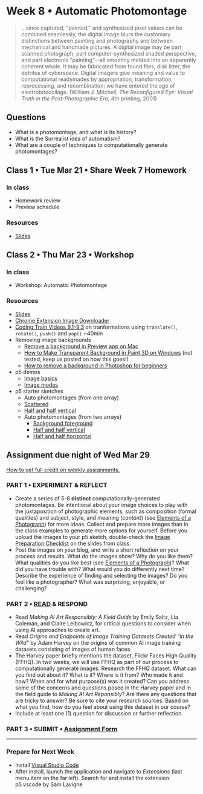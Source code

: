 # Week 8 • Automatic Photomontage

>...since captured, "painted," and synthesized pixel values can be combined seamlessly, the digital image blurs the customary distinctions between painting and photography and between mechanical and handmade pictures. A digital image may be part scanned photograph, part computer-synthesized shaded perspective, and part electronic "painting"--all smoothly melded into an apparently coherent whole. It may be fabricated from found files, disk litter, the detritus of cyberspace. Digital imagers give meaning and value to computational readymades by appropriation, transformation, reprocessing, and recombination; we have entered the age of electrobriocollage. (William J. Mitchell, *The Reconfigured Eye: Visual Truth in the Post-Photographic Era*, 4th printing, 2001)

## Questions

- What is a photomontage, and what is its history?
- What is the Surrealist idea of automatism?
- What are a couple of techniques to computationally generate photomontages?

## Class 1 • Tue Mar 21 • Share Week 7 Homework

### In class

- Homework review
- Preview schedule

### Resources

- [Slides](https://drive.google.com/drive/u/1/folders/1bp6ZJ3krohBmhxB699nj1edjueV8w-EO)

## Class 2 • Thu Mar 23 • Workshop

### In class

- Workshop: Automatic Photomontage

### Resources

- [Slides](https://drive.google.com/drive/u/1/folders/1bp6ZJ3krohBmhxB699nj1edjueV8w-EO)
- [Chrome Extension Image Downloader](https://chrome.google.com/webstore/detail/image-downloader/cnpniohnfphhjihaiiggeabnkjhpaldj?hl=en-US)
- [Coding Train Videos 9.1-9.3](https://thecodingtrain.com/Tutorials/) on tranformations using `translate()`, `rotate()`, `push()` and `pop()` ~40min
- Removing image backgrounds
  - [Remove a background in Preview app on Mac](https://support.apple.com/guide/preview/extract-an-image-or-remove-a-background-prvw15636/mac)
  - [How to Make Transparent Background in Paint 3D on Windows](https://asapguide.com/transparent-background-paint-3d/) (not tested, keep us posted on how this goes!)
  - [How to remove a background in Photoshop for beginners](https://www.youtube.com/watch?v=BQQqnn2uZv4)
- p5 demos
  - [Image basics](https://editor.p5js.org/enickles/sketches/SH_0wRoja)
  - [Image modes](https://editor.p5js.org/enickles/sketches/dABsgrS-g)
- p5 starter sketches
  - Auto photomontages (from one array)
  - [Scattered](https://editor.p5js.org/enickles/sketches/blBZttvpS)
  - [Half and half vertical](https://editor.p5js.org/enickles/sketches/YqIlTj9z4)
  - Auto photomontages (from two arrays)
    - [Background foreground](https://editor.p5js.org/enickles/sketches/AeeyaHFhx)
    - [Half and half vertical](https://editor.p5js.org/enickles/sketches/q9_D4kQ63)
    - [Half and half horizontal](https://editor.p5js.org/enickles/sketches/1Tv17Qkg7)

## Assignment due night of Wed Mar 29

[How to get full credit on weekly assignments.](https://github.com/ellennickles/xphoto-s23#overview-of-assignments)

### PART 1 • EXPERIMENT & REFLECT

- Create a series of 5-8 **distinct** computationally-generated photomontages.
  Be intentional about your image choices to play with the juxtaposition of
  photographic elements, such as composition (formal qualities) and subject,
  style, and meaning (content) (see [Elements of a
  Photograph](https://github.com/ellennickles/xphoto-s23/blob/main/resources/photograph-elements.md))
  for more ideas. Collect and prepare more images than in the
  class examples to generate more options for yourself. Before you upload the
  images to your p5 sketch, double-check the [Image Preparation Checklist]() on
  the slides from class.
- Post the images on your blog, and write a short reflection on your process and
  results. What do the images show? Why do you like them? What qualities do you
  like best (see [Elements of a
  Photograph](https://github.com/ellennickles/xphoto-s23/blob/main/resources/photograph-elements.md))?
  What did you have trouble with? What would you do differently next time?
  Describe the experience of finding and selecting the images? Do you feel like
  a photographer? What was surprising, enjoyable, or challenging?

### PART 2 • [READ](https://drive.google.com/drive/u/1/folders/1bp6ZJ3krohBmhxB699nj1edjueV8w-EO) & RESPOND

- Read *Making AI Art Responsibly: A Field Guide* by Emily Saltz, Lia Coleman,
  and Claire Leibowicz, for critical questions to consider when using AI
  approaches to create art.
- Read *Origins and Endpoints of Image Training Datasets Created “In the Wild”*
  by Adam Harvey on the origins of common AI image training datasets consisting
  of images of human faces.
- The Harvey paper briefly mentions the dataset, Flickr Faces High Quality
  (FFHQ). In two weeks, we will use FFHQ as part of our process to
  computationally generate images. Research the FFHQ dataset. What can you find
  out about it? What is it? Where is it from? Who made it and how? When and for
  what purpose(s) was it created? Can you address some of the concerns and
  questions posed in the Harvey paper and in the field guide to *Making AI Art
  Reponsibly*? Are there any questions that are tricky to answer? Be sure to
  cite your research sources. Based on what you find, how do you feel about
  using this dataset in our course?
- Include at least one (1) question for discussion or further reflection.

### PART 3 • SUBMIT • [Assignment Form](https://forms.gle/bT1L7qHnrvmQ23sN9)

___

### Prepare for Next Week

- Install [Visual Studio Code](https://code.visualstudio.com/)
- After install, launch the application and navigate to *Extensions* (last menu item on the far left). Search for and install the extension: p5.vscode by Sam Lavigne